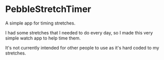 PebbleStretchTimer
==================

A simple app for timing stretches.

I had some stretches that I needed to do every day, so I made this very simple watch app to help time them.

It's not currently intended for other people to use as it's hard coded to my stretches.

